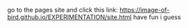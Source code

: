 go to the pages site and click this link:
https://image-of-bird.github.io/EXPERIMENTATION/site.html
have fun i guess
